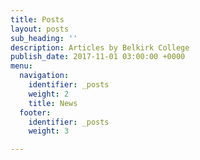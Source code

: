 ```yaml
---
title: Posts
layout: posts
sub_heading: ''
description: Articles by Belkirk College
publish_date: 2017-11-01 03:00:00 +0000
menu:
  navigation:
    identifier: _posts
    weight: 2
    title: News
  footer:
    identifier: _posts
    weight: 3

---
```

